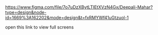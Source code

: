 https://www.figma.com/file/7o7uDzXBytLTIEtXVzN4Gx/Deepali-Mahar?type=design&node-id=1669%3A162202&mode=design&t=fxRMYWf41uGtzuol-1



open this link to view full screens
